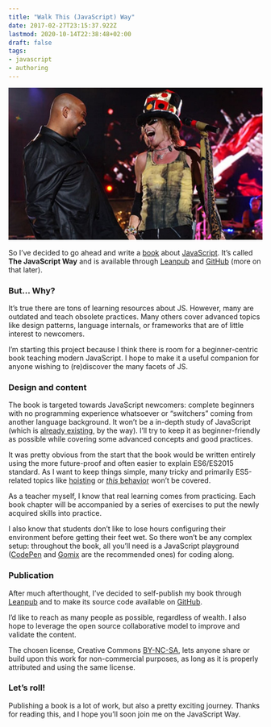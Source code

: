 ```yaml
---
title: "Walk This (JavaScript) Way"
date: 2017-02-27T23:15:37.922Z
lastmod: 2020-10-14T22:38:48+02:00
draft: false
tags:
- javascript
- authoring
---
```


<!--more-->

![Run DMC and Aerosmith](images/1.jpeg)

So I’ve decided to go ahead and write a [book](https://hackernoon.com/tagged/book) about [JavaScript](https://hackernoon.com/tagged/javascript). It’s called **The JavaScript Way** and is available through [Leanpub](https://leanpub.com/thejsway) and [GitHub](https://github.com/bpesquet/thejsway) (more on that later).

### But… Why?

It’s true there are tons of learning resources about JS. However, many are outdated and teach obsolete practices. Many others cover advanced topics like design patterns, language internals, or frameworks that are of little interest to newcomers.

I’m starting this project because I think there is room for a beginner-centric book teaching modern JavaScript. I hope to make it a useful companion for anyone wishing to (re)discover the many facets of JS.

### Design and content

The book is targeted towards JavaScript newcomers: complete beginners with no programming experience whatsoever or “switchers” coming from another language background. It won’t be a in-depth study of JavaScript (which is [already existing](https://github.com/getify/You-Dont-Know-JS), by the way). I’ll try to keep it as beginner-friendly as possible while covering some advanced concepts and good practices.

It was pretty obvious from the start that the book would be written entirely using the more future-proof and often easier to explain ES6/ES2015 standard. As I want to keep things simple, many tricky and primarily ES5-related topics like [hoisting](https://developer.mozilla.org/en-US/docs/Glossary/Hoisting) or [_this_ behavior](http://bjorn.tipling.com/all-this) won’t be covered.

As a teacher myself, I know that real learning comes from practicing. Each book chapter will be accompanied by a series of exercises to put the newly acquired skills into practice.

I also know that students don’t like to lose hours configuring their environment before getting their feet wet. So there won’t be any complex setup: throughout the book, all you’ll need is a JavaScript playground ([CodePen](http://codepen.io) and [Gomix](http://gomix.com) are the recommended ones) for coding along.

### Publication

After much afterthought, I’ve decided to self-publish my book through [Leanpub](https://leanpub.com/thejsway) and to make its source code available on [GitHub](https://github.com/bpesquet/thejsway).

I’d like to reach as many people as possible, regardless of wealth. I also hope to leverage the open source collaborative model to improve and validate the content.

The chosen license, Creative Commons [BY-NC-SA](https://creativecommons.org/licenses/by-nc-sa/4.0/), lets anyone share or build upon this work for non-commercial purposes, as long as it is properly attributed and using the same license.

### Let’s roll!

Publishing a book is a lot of work, but also a pretty exciting journey. Thanks for reading this, and I hope you’ll soon join me on the JavaScript Way.
